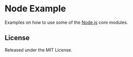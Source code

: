 # Node Example

Examples on how to use some of the [Node.js](http://nodejs.org/api/) core modules.

## License

Released under the MIT License.
